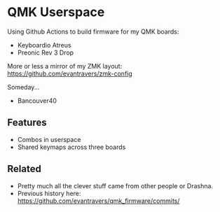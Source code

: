 # QMK Userspace

Using Github Actions to build firmware for my QMK boards:

- Keyboardio Atreus
- Preonic Rev 3 Drop

More or less a mirror of my ZMK layout: https://github.com/evantravers/zmk-config

Someday...

- Bancouver40

## Features

- Combos in userspace
- Shared keymaps across three boards

## Related

- Pretty much all the clever stuff came from other people or Drashna.
- Previous history here: https://github.com/evantravers/qmk_firmware/commits/
